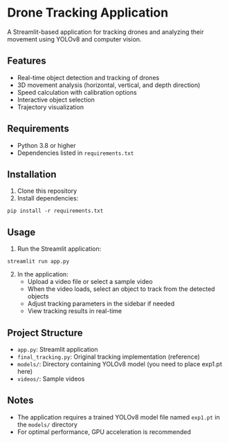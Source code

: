 # Drone Tracking Application

A Streamlit-based application for tracking drones and analyzing their movement using YOLOv8 and computer vision.

## Features

- Real-time object detection and tracking of drones
- 3D movement analysis (horizontal, vertical, and depth direction)
- Speed calculation with calibration options
- Interactive object selection
- Trajectory visualization

## Requirements

- Python 3.8 or higher
- Dependencies listed in `requirements.txt`

## Installation

1. Clone this repository
2. Install dependencies:
```
pip install -r requirements.txt
```

## Usage

1. Run the Streamlit application:
```
streamlit run app.py
```

2. In the application:
   - Upload a video file or select a sample video
   - When the video loads, select an object to track from the detected objects
   - Adjust tracking parameters in the sidebar if needed
   - View tracking results in real-time

## Project Structure

- `app.py`: Streamlit application
- `final_tracking.py`: Original tracking implementation (reference)
- `models/`: Directory containing YOLOv8 model (you need to place exp1.pt here)
- `videos/`: Sample videos

## Notes

- The application requires a trained YOLOv8 model file named `exp1.pt` in the `models/` directory
- For optimal performance, GPU acceleration is recommended 